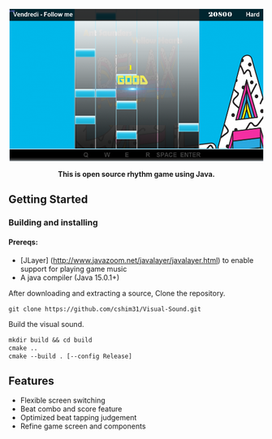 <p align="center">
 <img src = "src/img/githubImage.png" alt = "Screenshot of a 2D rhythm game" style="width:500px;height:300px;"/>
</p>

<p align="center">
 <strong>This is open source rhythm game using Java.</strong>
</div>

## Getting Started
### Building and installing

#### Prereqs:
- [JLayer] (http://www.javazoom.net/javalayer/javalayer.html) to enable support for playing game music
- A java compiler (Java 15.0.1+)

<p> After downloading and extracting a source, Clone the repository.</p>
    
    git clone https://github.com/cshim31/Visual-Sound.git
  
<p> Build the visual sound. </p> 

    mkdir build && cd build
    cmake ..
    cmake --build . [--config Release]

## Features
- Flexible screen switching
- Beat combo and score feature
- Optimized beat tapping judgement
- Refine game screen and components



